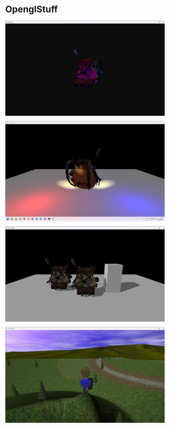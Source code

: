 # OpenglStuff

![Screenshot1](screenshots/screenshot1.png)

![Screenshot2](screenshots/screenshot2.png)

![Screenshot3](screenshots/screenshot3.png)

![Screenshot3](screenshots/screenshot4.png)
